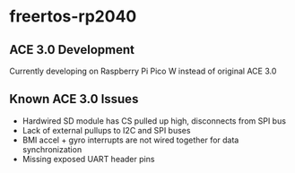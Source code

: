 # freertos-rp2040

## ACE 3.0 Development

Currently developing on Raspberry Pi Pico W instead of original ACE 3.0


## Known ACE 3.0 Issues
* Hardwired SD module has CS pulled up high, disconnects from SPI bus
* Lack of external pullups to I2C and SPI buses
* BMI accel + gyro interrupts are not wired together for data synchronization
* Missing exposed UART header pins
